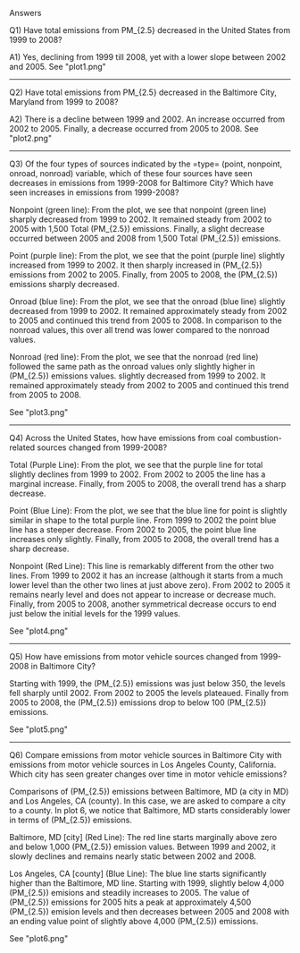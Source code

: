 
Answers

Q1) Have total emissions from PM_{2.5} decreased in the United States from 1999 to 2008?

A1) Yes, declining from 1999 till 2008, yet with a lower slope between 2002 and 2005. See "plot1.png"

________________________________________________________________

Q2) Have total emissions from PM_{2.5} decreased in the Baltimore City, Maryland from 1999 to 2008?

A2) There is a decline between 1999 and 2002. An increase occurred from 2002 to 2005. Finally, a decrease occurred from 2005 to 2008. See "plot2.png"

_________________________________________________________________

Q3) Of the four types of sources indicated by the =type= (point, nonpoint, onroad, nonroad) variable, which of these four sources have seen decreases in emissions from 1999-2008 for Baltimore City? Which have seen increases in emissions from 1999-2008? 

Nonpoint (green line): From the plot, we see that nonpoint (green line) sharply decreased from 1999 to 2002. It remained steady from 2002 to 2005 with 1,500 Total \(PM_{2.5}\) emissions. Finally, a slight decrease occurred between 2005 and 2008 from 1,500 Total \(PM_{2.5}\) emissions.

Point (purple line): From the plot, we see that the point (purple line) slightly increased from 1999 to 2002. It then sharply increased in \(PM_{2.5}\) emissions from 2002 to 2005. Finally, from 2005 to 2008, the \(PM_{2.5}\) emissions sharply decreased.

Onroad (blue line): From the plot, we see that the onroad (blue line) slightly decreased from 1999 to 2002. It remained approximately steady from 2002 to 2005 and continued this trend from 2005 to 2008. In comparison to the nonroad values, this over all trend was lower compared to the nonroad values.

Nonroad (red line): From the plot, we see that the nonroad (red line) followed the same path as the onroad values only slightly higher in \(PM_{2.5}\) emissions values. slightly decreased from 1999 to 2002. It remained approximately steady from 2002 to 2005 and continued this trend from 2005 to 2008.

See "plot3.png"

_________________________________________________________________


Q4) Across the United States, how have emissions from coal combustion-related sources changed from 1999-2008?

Total (Purple Line): From the plot, we see that the purple line for total slightly declines from 1999 to 2002. From 2002 to 2005 the line has a marginal increase. Finally, from 2005 to 2008, the overall trend has a sharp decrease.

Point (Blue Line): From the plot, we see that the blue line for point is slightly similar in shape to the total purple line. From 1999 to 2002 the point blue line has a steeper decrease. From 2002 to 2005, the point blue line increases only slightly. Finally, from 2005 to 2008, the overall trend has a sharp decrease.

Nonpoint (Red Line): This line is remarkably different from the other two lines. From 1999 to 2002 it has an increase (although it starts from a much lower level than the other two lines at just above zero). From 2002 to 2005 it remains nearly level and does not appear to increase or decrease much. Finally, from 2005 to 2008, another symmetrical decrease occurs to end just below the initial levels for the 1999 values.  

See "plot4.png"

_________________________________________________________________


Q5) How have emissions from motor vehicle sources changed from 1999-2008 in Baltimore City?

Starting with 1999, the \(PM_{2.5}\) emissions was just below 350, the levels fell sharply until 2002. From 2002 to 2005 the levels plateaued. Finally from 2005 to 2008, the \(PM_{2.5}\) emissions drop to below 100 \(PM_{2.5}\) emissions.  

See "plot5.png"

_________________________________________________________________


Q6) Compare emissions from motor vehicle sources in Baltimore City with emissions from motor vehicle sources in Los Angeles County, California. Which city has seen greater changes over time in motor vehicle emissions?

Comparisons of \(PM_{2.5}\) emissions between Baltimore, MD (a city in MD) and Los Angeles, CA (county). In this case, we are asked to compare a city to a county. In plot 6, we notice that Baltimore, MD starts considerably lower in terms of \(PM_{2.5}\) emissions.

Baltimore, MD [city] (Red Line): The red line starts marginally above zero and below 1,000 \(PM_{2.5}\) emission values. Between 1999 and 2002, it slowly declines and remains nearly static between 2002 and 2008.

Los Angeles, CA [county] (Blue Line): The blue line starts significantly higher than the Baltimore, MD line. Starting with 1999, slightly below 4,000 \(PM_{2.5}\) emisions and steadily increases to 2005. The value of \(PM_{2.5}\) emissions for 2005 hits a peak at approximately 4,500 \(PM_{2.5}\) emision levels and then decreases between 2005 and 2008 with an ending value point of slightly above 4,000 \(PM_{2.5}\) emissions.

See "plot6.png"

